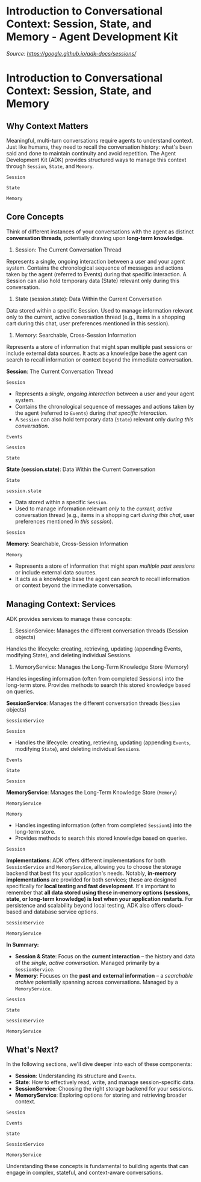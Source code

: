 # Introduction to Conversational Context: Session, State, and Memory - Agent Development Kit

*Source: https://google.github.io/adk-docs/sessions/*

# Introduction to Conversational Context: Session, State, and Memory

## Why Context Matters

Meaningful, multi-turn conversations require agents to understand context. Just
like humans, they need to recall the conversation history: what's been said and
done to maintain continuity and avoid repetition. The Agent Development Kit
(ADK) provides structured ways to manage this context through `Session`,
`State`, and `Memory`.

`Session`

`State`

`Memory`

## Core Concepts

Think of different instances of your conversations with the agent as distinct
**conversation threads**, potentially drawing upon **long-term knowledge**.

1. Session: The Current Conversation Thread

Represents a single, ongoing interaction between a user and your agent
    system.
Contains the chronological sequence of messages and actions taken by the
    agent (referred to Events) during that specific interaction.
A Session can also hold temporary data (State) relevant only during
    this conversation.
1. State (session.state): Data Within the Current Conversation

Data stored within a specific Session.
Used to manage information relevant only to the current, active
    conversation thread (e.g., items in a shopping cart during this chat,
    user preferences mentioned in this session).
1. Memory: Searchable, Cross-Session Information

Represents a store of information that might span multiple past
    sessions or include external data sources.
It acts as a knowledge base the agent can search to recall information
    or context beyond the immediate conversation.

**Session**: The Current Conversation Thread

`Session`

- Represents a *single, ongoing interaction* between a user and your agent
    system.
- Contains the chronological sequence of messages and actions taken by the
    agent (referred to `Events`) during *that specific interaction*.
- A `Session` can also hold temporary data (`State`) relevant only *during
    this conversation*.

`Events`

`Session`

`State`

**State (session.state)**: Data Within the Current Conversation

`State`

`session.state`

- Data stored within a specific `Session`.
- Used to manage information relevant *only* to the *current, active*
    conversation thread (e.g., items in a shopping cart *during this chat*,
    user preferences mentioned *in this session*).

`Session`

**Memory**: Searchable, Cross-Session Information

`Memory`

- Represents a store of information that might span *multiple past
    sessions* or include external data sources.
- It acts as a knowledge base the agent can *search* to recall information
    or context beyond the immediate conversation.

## Managing Context: Services

ADK provides services to manage these concepts:

1. SessionService: Manages the different conversation threads (Session
    objects)

Handles the lifecycle: creating, retrieving, updating (appending
    Events, modifying State), and deleting individual Sessions.
1. MemoryService: Manages the Long-Term Knowledge Store (Memory)

Handles ingesting information (often from completed Sessions) into the
    long-term store.
Provides methods to search this stored knowledge based on queries.

**SessionService**: Manages the different conversation threads (`Session`
    objects)

`SessionService`

`Session`

- Handles the lifecycle: creating, retrieving, updating (appending
    `Events`, modifying `State`), and deleting individual `Session`s.

`Events`

`State`

`Session`

**MemoryService**: Manages the Long-Term Knowledge Store (`Memory`)

`MemoryService`

`Memory`

- Handles ingesting information (often from completed `Session`s) into the
    long-term store.
- Provides methods to search this stored knowledge based on queries.

`Session`

**Implementations**: ADK offers different implementations for both
`SessionService` and `MemoryService`, allowing you to choose the storage backend
that best fits your application's needs. Notably, **in-memory implementations**
are provided for both services; these are designed specifically for **local
testing and fast development**. It's important to remember that **all data
stored using these in-memory options (sessions, state, or long-term knowledge)
is lost when your application restarts**. For persistence and scalability beyond
local testing, ADK also offers cloud-based and database service options.

`SessionService`

`MemoryService`

**In Summary:**

- **Session & State**: Focus on the **current interaction** – the history
    and data of the *single, active conversation*. Managed primarily by a
    `SessionService`.
- **Memory**: Focuses on the **past and external information** – a *searchable
    archive* potentially spanning across conversations. Managed by a
    `MemoryService`.

`Session`

`State`

`SessionService`

`MemoryService`

## What's Next?

In the following sections, we'll dive deeper into each of these components:

- **Session**: Understanding its structure and `Events`.
- **State**: How to effectively read, write, and manage session-specific
    data.
- **SessionService**: Choosing the right storage backend for your sessions.
- **MemoryService**: Exploring options for storing and retrieving broader
    context.

`Session`

`Events`

`State`

`SessionService`

`MemoryService`

Understanding these concepts is fundamental to building agents that can engage
in complex, stateful, and context-aware conversations.